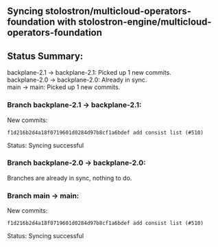 ## Syncing stolostron/multicloud-operators-foundation with stolostron-engine/multicloud-operators-foundation

## Status Summary:

backplane-2.1 -> backplane-2.1: Picked up 1 new commits.  
backplane-2.0 -> backplane-2.0: Already in sync.  
main -> main: Picked up 1 new commits.  

### Branch backplane-2.1 -> backplane-2.1:

New commits:

```
f1d216b2d4a18f0719601d0284d97b8cf1a6bdef add consist list (#510)
```

Status: Syncing successful

### Branch backplane-2.0 -> backplane-2.0:

Branches are already in sync, nothing to do.

### Branch main -> main:

New commits:

```
f1d216b2d4a18f0719601d0284d97b8cf1a6bdef add consist list (#510)
```

Status: Syncing successful
